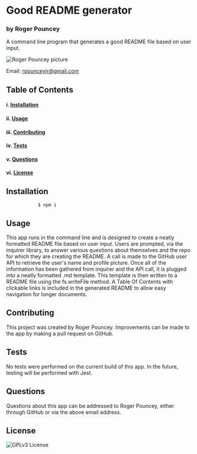 # Good README generator 

### **by Roger Pouncey** 

A command line program that generates a good README file based on user input.

![Roger Pouncey picture](https://avatars2.githubusercontent.com/u/58075467?v=4)

Email: rpounceyjr@gmail.com

## **Table of Contents** 

#### i. [Installation](#installation)

#### ii. [Usage](#usage)

#### iii. [Contributing](#contributing)

#### iv. [Tests](#tests)

#### v. [Questions](#questions)

#### vi. [License](#license)


## **Installation** <a name="introduction"></a>
 
                $ npm i


## **Usage** <a name="usage"></a>

This app runs in the command line and is designed to create a neatly formatted README file based on user input.  Users are prompted, via the inquirer library, to answer various questions about themselves and the repo for which they are creating the README.  A call is made to the GitHub user API to retrieve the user's name and profile picture.  Once all of the information has been gathered from inquirer and the API call, it is plugged into a neatly formatted .md template.  This template is then written to a README file using the fs.writeFile method. A Table Of Contents with clickable links is included in the generated README to allow easy navigation for longer documents. 

## **Contributing** <a name="contributing"></a>

This project was created by Roger Pouncey.  Improvements can be made to the app by making a pull request on GitHub.

## **Tests** <a name="tests"></a>

No tests were performed on the current build of this app.  In the future, testing will be performed with Jest.

## **Questions** <a name="questions"></a>

Questions about this app can be addressed to Roger Pouncey, either through GitHub or via the above email address.

## **License** <a name="license"></a>

![GPLv3 License](https://img.shields.io/badge/License-GPL%20v3-yellow.svg)